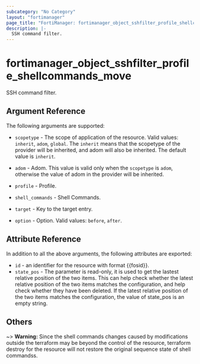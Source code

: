 ```yaml
---
subcategory: "No Category"
layout: "fortimanager"
page_title: "FortiManager: fortimanager_object_sshfilter_profile_shellcommands_move"
description: |-
  SSH command filter.
---
```


# fortimanager_object_sshfilter_profile_shellcommands_move
SSH command filter.

## Argument Reference


The following arguments are supported:

* `scopetype` - The scope of application of the resource. Valid values: `inherit`, `adom`, `global`. The `inherit` means that the scopetype of the provider will be inherited, and adom will also be inherited. The default value is `inherit`.
* `adom` - Adom. This value is valid only when the `scopetype` is `adom`, otherwise the value of adom in the provider will be inherited.
* `profile` - Profile.
* `shell_commands` - Shell Commands.

* `target` - Key to the target entry.
* `option` - Option. Valid values: `before`, `after`.


## Attribute Reference

In addition to all the above arguments, the following attributes are exported:
* `id` - an identifier for the resource with format {{fosid}}.
* `state_pos` - The parameter is read-only, it is used to get the lastest relative position of the two items. This can help check whether the latest relative position of the two items matches the configuration, and help check whether they have been deleted. If the latest relative position of the two items matches the configuration, the value of state_pos is an empty string.

## Others

~> **Warning:** Since the shell commands changes caused by modifications outside the terraform may be beyond the control of the resource, terraform destroy for the resource will not restore the original sequence state of shell commandss.
